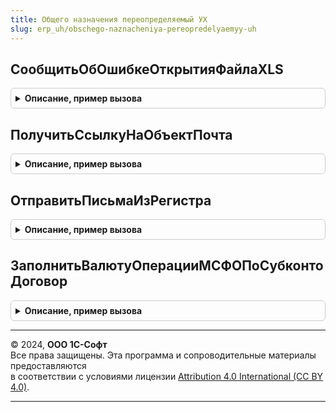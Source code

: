 ```yaml
---
title: Общего назначения переопределяемый УХ
slug: erp_uh/obschego-naznacheniya-pereopredelyaemyy-uh
---
```



## СообщитьОбОшибкеОткрытияФайлаXLS
<details style="margin: 1em 0; padding: 0.5em; border: 1px solid #ccc; border-radius: 6px;">

<summary style="font-weight: bold; cursor: pointer;">Описание, пример вызова</summary>

```bsl
// ВСПОМОГАТЕЛЬНАЯ ПРОЦЕДУРА СООБЩЕНИЯ ОБ ОШИБКЕ ПРИ ОШИБКЕ ОТКРЫТИЯ ФАЙЛА XLS.
//

Процедура СообщитьОбОшибкеОткрытияФайлаXLS(ТекстОшибки = Неопределено) Экспорт
```

Пример вызова
```bsl
ОбщегоНазначенияПереопределяемыйУХ.СообщитьОбОшибкеОткрытияФайлаXLS(ТекстОшибки);
```
</details>

## ПолучитьСсылкуНаОбъектПочта
<details style="margin: 1em 0; padding: 0.5em; border: 1px solid #ccc; border-radius: 6px;">

<summary style="font-weight: bold; cursor: pointer;">Описание, пример вызова</summary>

```bsl

////////////////////////////////////////////////////////////////////////////////
// ПРОЦЕДУРЫ И ФУНКЦИИ РАБОТЫ С ПОЧТОВЫМИ УВЕДОМЛЕНИЯМИ

Функция ПолучитьСсылкуНаОбъектПочта(УчетнаяЗапись, ТихийРежим = Ложь) Экспорт
```

Пример вызова
```bsl
Результат = ОбщегоНазначенияПереопределяемыйУХ.ПолучитьСсылкуНаОбъектПочта(УчетнаяЗапись, ТихийРежим);
```
</details>

## ОтправитьПисьмаИзРегистра
<details style="margin: 1em 0; padding: 0.5em; border: 1px solid #ccc; border-radius: 6px;">

<summary style="font-weight: bold; cursor: pointer;">Описание, пример вызова</summary>

```bsl

Процедура ОтправитьПисьмаИзРегистра() Экспорт
```

Пример вызова
```bsl
ОбщегоНазначенияПереопределяемыйУХ.ОтправитьПисьмаИзРегистра() 
```
</details>

## ЗаполнитьВалютуОперацииМСФОПоСубконтоДоговор
<details style="margin: 1em 0; padding: 0.5em; border: 1px solid #ccc; border-radius: 6px;">

<summary style="font-weight: bold; cursor: pointer;">Описание, пример вызова</summary>

```bsl

Функция ЗаполнитьВалютуОперацииМСФОПоСубконтоДоговор(ЗначениеВалютыВСтроке, ПараметрыДокумента) Экспорт
```

Пример вызова
```bsl
Результат = ОбщегоНазначенияПереопределяемыйУХ.ЗаполнитьВалютуОперацииМСФОПоСубконтоДоговор(ЗначениеВалютыВСтроке, ПараметрыДокумента) 
```
</details>

---

© 2024, **ООО 1С-Софт**  
Все права защищены. Эта программа и сопроводительные материалы предоставляются  
в соответствии с условиями лицензии [Attribution 4.0 International (CC BY 4.0)](https://creativecommons.org/licenses/by/4.0/legalcode).

---

